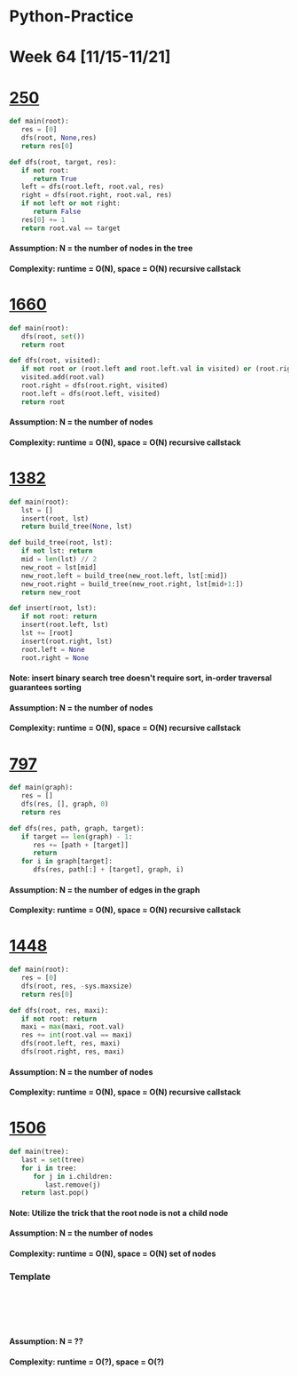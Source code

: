 # Python-Practice

# Week 64 [11/15-11/21]

# [250](https://leetcode.com/problems/count-univalue-subtrees/)
```python
def main(root):
   res = [0]
   dfs(root, None,res)
   return res[0]

def dfs(root, target, res):
   if not root:
      return True
   left = dfs(root.left, root.val, res)
   right = dfs(root.right, root.val, res)
   if not left or not right:
      return False
   res[0] += 1
   return root.val == target
```
#### Assumption: N = the number of nodes in the tree
#### Complexity: runtime = O(N), space = O(N) recursive callstack

# [1660](https://leetcode.com/problems/correct-a-binary-tree/)
```python
def main(root):
   dfs(root, set())
   return root

def dfs(root, visited):
   if not root or (root.left and root.left.val in visited) or (root.right and root.right.val in visited): return None
   visited.add(root.val)
   root.right = dfs(root.right, visited)
   root.left = dfs(root.left, visited)
   return root
```
#### Assumption: N = the number of nodes
#### Complexity: runtime = O(N), space = O(N) recursive callstack

# [1382](https://leetcode.com/problems/balance-a-binary-search-tree/)
```python
def main(root):
   lst = []
   insert(root, lst)
   return build_tree(None, lst)

def build_tree(root, lst):
   if not lst: return
   mid = len(lst) // 2
   new_root = lst[mid]
   new_root.left = build_tree(new_root.left, lst[:mid])
   new_root.right = build_tree(new_root.right, lst[mid+1:])
   return new_root

def insert(root, lst):
   if not root: return
   insert(root.left, lst)
   lst += [root]
   insert(root.right, lst)
   root.left = None
   root.right = None
```
#### Note: insert binary search tree doesn't require sort, in-order traversal guarantees sorting
#### Assumption: N = the number of nodes
#### Complexity: runtime = O(N), space = O(N) recursive callstack

# [797](https://leetcode.com/problems/all-paths-from-source-to-target/)
```python
def main(graph):
   res = []
   dfs(res, [], graph, 0)
   return res

def dfs(res, path, graph, target):
   if target == len(graph) - 1:
      res += [path + [target]]
      return
   for i in graph[target]:
      dfs(res, path[:] + [target], graph, i)
```
#### Assumption: N = the number of edges in the graph
#### Complexity: runtime = O(N), space = O(N) recursive callstack

# [1448](https://leetcode.com/problems/count-good-nodes-in-binary-tree/)
```python
def main(root):
   res = [0]
   dfs(root, res, -sys.maxsize)
   return res[0]

def dfs(root, res, maxi):
   if not root: return
   maxi = max(maxi, root.val)
   res += int(root.val == maxi)
   dfs(root.left, res, maxi)
   dfs(root.right, res, maxi)
```
#### Assumption: N = the number of nodes
#### Complexity: runtime = O(N), space = O(N) recursive callstack

# [1506](https://leetcode.com/problems/find-root-of-n-ary-tree/)
```python
def main(tree):
   last = set(tree)
   for i in tree:
      for j in i.children:
         last.remove(j)
   return last.pop()
```
#### Note: Utilize the trick that the root node is not a child node
#### Assumption: N = the number of nodes
#### Complexity: runtime = O(N), space = O(N) set of nodes

### Template
# []()
```sql
```

# []()
```python
```
#### Assumption: N = ??
#### Complexity: runtime = O(?), space = O(?)

